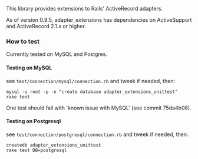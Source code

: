 This library provides extensions to Rails' ActiveRecord adapters.

As of version 0.9.5, adapter_extensions has dependencies on ActiveSupport and ActiveRecord 2.1.x or higher.

### How to test

Currently tested on MySQL and Postgres.

#### Testing on MySQL

see `test/connection/mysql/connection.rb` and tweek if needed, then:

    mysql -u root -p -e "create database adapter_extensions_unittest"
    rake test
    
One test should fail with 'known issue with MySQL' (see commit 75da4b08).

#### Testing on Postgresql

see `test/connection/postgresql/connection.rb` and tweek if needed, then:

    createdb adapter_extensions_unittest
    rake test DB=postgresql
